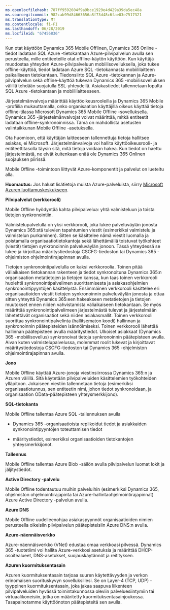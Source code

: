 ```yaml
---
ms.openlocfilehash: 787ff9592604f9a9bce1929e4d429a39da5ec48a
ms.sourcegitcommit: 982cab99d84663656a8f73d48c6fae03e7517321
ms.translationtype: MT
ms.contentlocale: fi-FI
ms.lasthandoff: 06/28/2019
ms.locfileid: "67456836"
---
```

Kun otat käyttöön Dynamics 365 Mobile Offlinen, Dynamics 365 Online -tiedot ladataan SQL Azure -tietokantaan Azure-pilvipalvelun avulla sen perusteella, mille entiteeteille otat offline-käytön käyttöön. Kun käyttäjä muodostaa yhteyden Azure-pilvipalveluun mobiilisovelluksella, joka tukee offline-käyttöä, tiedot ladataan Azure SQL -tietokannasta mobiililaitteen paikalliseen tietokantaan. Tiedonsiirto SQL Azure -tietokannan ja Azure-pilvipalvelun sekä offline-käyttöä tukevan Dynamics 365 -mobiilisovelluksen välillä tehdään suojatulla SSL-yhteydellä. Asiakastiedot tallennetaan lopulta SQL Azure -tietokantaan ja mobiililaitteeseen.  
  
 Järjestelmänvalvoja määrittää käyttöoikeusrooleilla ja Dynamics 365 Mobile -profiilia mukauttamalla, onko organisaation käyttäjillä oikeus käyttää tietoja offline-tilassa Microsoft Dynamics 365 Mobile Offline -sovelluksella. Dynamics 365 -järjestelmänvalvojat voivat määrittää, mitkä entiteetit ladataan offline-synkronoinnissa. Tämä on mahdollista asetusten valintaikkunan Mobile Offline -asetuksella.  
  
 Ota huomioon, että käyttäjän laitteeseen tallennettuja tietoja hallitsee asiakas, ei Microsoft. Järjestelmänvalvoja voi hallita käyttöoikeusrooli- ja entiteettitasolla täysin sitä, mitä tietoja voidaan hakea. Kun tiedot on haettu järjestelmästä, ne eivät kuitenkaan enää ole Dynamics 365 Onlinen suojauksen piirissä.  
  
 Mobile Offline -toimintoon liittyvät Azure-komponentit ja palvelut on lueteltu alla.  
  
 **Huomautus:** Jos haluat lisätietoja muista Azure-palveluista, siirry [Microsoft Azuren luottamuskeskukseen](https://azure.microsoft.com/support/trust-center/).  
  
 **Pilvipalvelut (verkkorooli)**  
  
 Mobile Offline hyödyntää kahta pilvipalvelua: yhtä valmisteluun ja toista tietojen synkronointiin.  
  
 Valmistelupalvelulla on yksi verkkorooli, joka lukee palveluväylän jonosta Dynamics 365:stä tulevien tapahtumien viestit (esimerkiksi valmistelu ja valmistelun purkaminen). Sitten se käsittelee nämä viestit luomalla ja poistamalla organisaatiotietokantoja sekä lähettämällä toistuvat työkohteet (viestit) tietojen synkronoinnin palveluväylän jonoon. Tässä yhteydessä se lukee ja kirjoittaa määritystiedostoja CSCFG-tiedoston tai Dynamics 365 -ohjelmiston ohjelmointirajapinnan avulla.  
  
 Tietojen synkronointipalvelulla on kaksi verkkoroolia. Toinen pitää väliaikaisen tietokannan rakenteen ja tiedot synkronoituna Dynamics 365:n organisaation metatietojen ja tietojen kanssa, kun taas toinen verkkorooli huolehtii synkronointipalvelimen suorittamisesta ja asiakasohjelmien synkronointipyyntöjen käsittelystä. Ensimmäinen verkkorooli käsittelee eri organisaatioiden viestit tietojen synkronoinnin palveluväylän jonosta ja ottaa sitten yhteyttä Dynamics 365:een hakeakseen metatietojen ja tietojen muutokset ennen niiden vahvistamista väliaikaiseen tietokantaan. Se myös määrittää synkronointipalvelimeen järjestelmästä tulevat ja järjestelmään lähetettävät organisaatiot sekä niiden asiakasmallit. Toinen verkkorooli suorittaa synkronointipalvelinta (hallitsematon koodi) hallinnan ja synkronoinnin päätepisteiden isännöimiseksi. Toinen verkkorooli lähettää hallinnan päätepisteen avulla määritystiedot. Ulkoiset asiakkaat (Dynamics 365 -mobiilisovellus) synkronoivat tietoja synkronoinnin päätepisteen avulla. Aivan kuten valmistelupalvelussa, molemmat roolit lukevat ja kirjoittavat määritystiedostoja CSCFG-tiedoston tai Dynamics 365 -ohjelmiston ohjelmointirajapinnan avulla.  
  
 **Jono**  
  
 Mobile Offline käyttää Azure-jonoja viestinsiirrossa Dynamics 365:n ja Azuren välillä. Sitä käytetään pilvipalveluiden käsittelemien työkohteiden ylläpitoon. Jokaiseen viestiin tallennetaan tietoja (esimerkiksi organisaatiotunnus, sen entiteetin nimi, johon tiedot synkronoidaan, ja organisaation OData-päätepisteen yhteysmerkkijono).  
  
 **SQL-tietokanta**  
  
 Mobile Offline tallentaa Azure SQL -tallennuksen avulla  
  
-   Dynamics 365 -organisaatioista replikoidut tiedot ja asiakkaiden synkronointipyyntöjen toteuttamisen tiedot  
  
-   määritystiedot, esimerkiksi organisaatioiden tietokantojen yhteysmerkkijonot.  
  
 **Tallennus**  
  
 Mobile Offline tallentaa Azure Blob -säilön avulla pilvipalvelun luomat lokit ja jäljitystiedot.  
  
 **Active Directory -palvelu**  
  
 Mobile Offline todentautuu muihin palveluihin (esimerkiksi Dynamics 365, ohjelmiston ohjelmointirajapinta tai Azure-hallintaohjelmointirajapinnat) Azure Active Directory -palvelun avulla.  
  
 **Azure DNS**  
  
 Mobile Offline uudelleenohjaa asiakaspyynnöt organisaatioiden nimien perusteella oikeisiin pilvipalvelun päätepisteisiin Azure DNS:n avulla.  
  
 **Azure-näennäisverkko**  
  
 Azure-näennäisverkko (VNet) edustaa omaa verkkoasi pilvessä. Dynamics 365 -tuotetiimi voi hallita Azure-verkkosi asetuksia ja määrittää DHCP-osoitealueet, DNS-asetukset, suojauskäytännöt ja reitityksen.  
  
 **Azuren kuormituksentasain**  
  
 Azuren kuormituksentasain tarjoaa suuren käytettävyyden ja verkon erinomaisen suorituskyvyn sovelluksillesi. Se on Layer-4 (TCP, UDP) -tyyppinen kuormituksentasain, joka jakaa saapuva liikenteen pilvipalveluiden hyvässä toimintakunnossa oleviin palveluesiintymiin tai virtuaalikoneisiin, jotka on määritetty kuormituksentasainjoukossa. Tasapainotamme käyttöönoton päätepisteitä sen avulla.